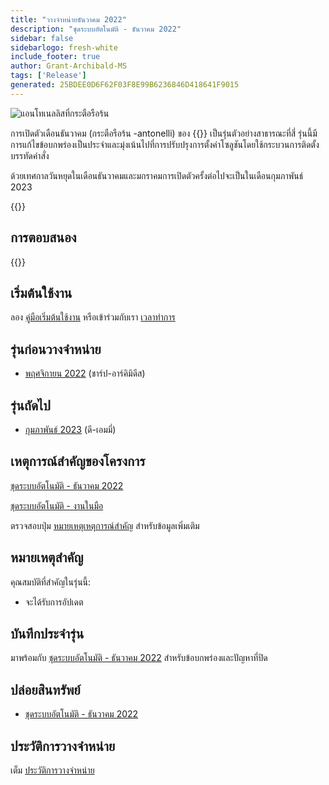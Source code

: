 ```yaml
---
title: "วางจําหน่ายธันวาคม 2022"
description: "ชุดระบบอัตโนมัติ - ธันวาคม 2022"
sidebar: false
sidebarlogo: fresh-white
include_footer: true
author: Grant-Archibald-MS
tags: ['Release']
generated: 25BDEE0D6F62F03F8E99B6236846D418641F9015
---
```


<div class="optional">

![แอนโทเนลลิสที่กระตือรือร้น](/images/zealous-antonelli.png)

การเปิดตัวเดือนธันวาคม (กระตือรือร้น -antonelli) ของ {{<product-name>}} เป็นรุ่นตัวอย่างสาธารณะที่สี่ รุ่นนี้มีการแก้ไขข้อบกพร่องเป็นประจําและมุ่งเน้นไปที่การปรับปรุงการตั้งค่าโซลูชันโดยใช้กระบวนการติดตั้งบรรทัดคําสั่ง

ด้วยเทศกาลวันหยุดในเดือนธันวาคมและมกราคมการเปิดตัวครั้งต่อไปจะเป็นในเดือนกุมภาพันธ์ 2023

</div>

<div class="optional">

{{<presentationStyles>}}

## การตอบสนอง

{{<questions name="/content/th/releases/december-2022.json" completed="ขอขอบคุณที่ให้ข้อเสนอแนะ" showNavigationButtons="false" locale="th">}}

</div>

<div class="optional">

## เริ่มต้นใช้งาน

ลอง [คู่มือเริ่มต้นใช้งาน](/th/get-started) หรือเข้าร่วมกับเรา [เวลาทําการ](/th/office-hours)

## รุ่นก่อนวางจําหน่าย

- [พฤศจิกายน 2022](/th/releases/november-2022) (ชาร์ป-อาร์คิมิดีส)

## รุ่นถัดไป

- [กุมภาพันธ์ 2023](/th/releases/february-2023) (ดี-เอมมี่)

## เหตุการณ์สําคัญของโครงการ

[ชุดระบบอัตโนมัติ - ธันวาคม 2022](https://github.com/orgs/microsoft/projects/486/views/5)

[ชุดระบบอัตโนมัติ - งานในมือ](https://github.com/orgs/microsoft/projects/486/views/1)

ตรวจสอบปุ่ม [หมายเหตุเหตุการณ์สําคัญ](/th/releases/milestones) สําหรับข้อมูลเพิ่มเติม

## หมายเหตุสําคัญ

คุณสมบัติที่สําคัญในรุ่นนี้:

- จะได้รับการอัปเดต

## บันทึกประจํารุ่น

มาพร้อมกับ [ชุดระบบอัตโนมัติ - ธันวาคม 2022](https://github.com/microsoft/powercat-automation-kit/releases/tag/AutomationKit-December2022) สําหรับข้อบกพร่องและปัญหาที่ปิด

## ปล่อยสินทรัพย์

- [ชุดระบบอัตโนมัติ - ธันวาคม 2022](https://github.com/microsoft/powercat-automation-kit/releases/tag/AutomationKit-December2022)

## ประวัติการวางจําหน่าย

เต็ม [ประวัติการวางจําหน่าย](/th/releases)

</div>
